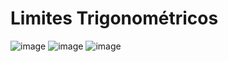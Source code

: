 # Limites Trigonométricos

![image](https://github.com/user-attachments/assets/f1009829-4faa-40b1-891f-b12c0595926f)
![image](https://github.com/user-attachments/assets/bcabd0d8-ac33-4526-a9b1-5c0169c21ff2)
![image](https://github.com/user-attachments/assets/8ca1ab7e-bf27-484a-8d77-7801a5732cef)
